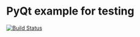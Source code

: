 # PyQt example for testing

[![Build Status](https://travis-ci.org/IvarsKarpics/pyqt_examples.svg?branch=master)](https://travis-ci.org/IvarsKarpics/pyqt_examples)
